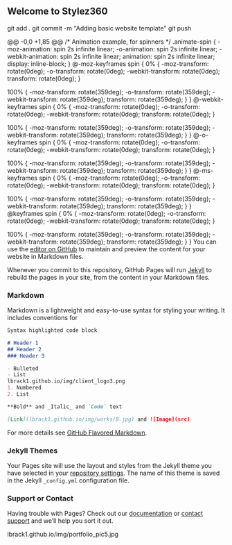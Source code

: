 ## Welcome to Stylez360

git add .
git commit -m "Adding basic website template"
git push

@@ -0,0 +1,85 @@
/*
   Animation example, for spinners
*/
.animate-spin {
  -moz-animation: spin 2s infinite linear;
  -o-animation: spin 2s infinite linear;
  -webkit-animation: spin 2s infinite linear;
  animation: spin 2s infinite linear;
  display: inline-block;
}
@-moz-keyframes spin {
  0% {
    -moz-transform: rotate(0deg);
    -o-transform: rotate(0deg);
    -webkit-transform: rotate(0deg);
    transform: rotate(0deg);
  }

  100% {
    -moz-transform: rotate(359deg);
    -o-transform: rotate(359deg);
    -webkit-transform: rotate(359deg);
    transform: rotate(359deg);
  }
}
@-webkit-keyframes spin {
  0% {
    -moz-transform: rotate(0deg);
    -o-transform: rotate(0deg);
    -webkit-transform: rotate(0deg);
    transform: rotate(0deg);
  }

  100% {
    -moz-transform: rotate(359deg);
    -o-transform: rotate(359deg);
    -webkit-transform: rotate(359deg);
    transform: rotate(359deg);
  }
}
@-o-keyframes spin {
  0% {
    -moz-transform: rotate(0deg);
    -o-transform: rotate(0deg);
    -webkit-transform: rotate(0deg);
    transform: rotate(0deg);
  }

  100% {
    -moz-transform: rotate(359deg);
    -o-transform: rotate(359deg);
    -webkit-transform: rotate(359deg);
    transform: rotate(359deg);
  }
}
@-ms-keyframes spin {
  0% {
    -moz-transform: rotate(0deg);
    -o-transform: rotate(0deg);
    -webkit-transform: rotate(0deg);
    transform: rotate(0deg);
  }

  100% {
    -moz-transform: rotate(359deg);
    -o-transform: rotate(359deg);
    -webkit-transform: rotate(359deg);
    transform: rotate(359deg);
  }
}
@keyframes spin {
  0% {
    -moz-transform: rotate(0deg);
    -o-transform: rotate(0deg);
    -webkit-transform: rotate(0deg);
    transform: rotate(0deg);
  }

  100% {
    -moz-transform: rotate(359deg);
    -o-transform: rotate(359deg);
    -webkit-transform: rotate(359deg);
    transform: rotate(359deg);
  }
}
You can use the [editor on GitHub](https://github.com/stylez360/stylez360.github.io/edit/main/README.md) to maintain and preview the content for your website in Markdown files.

Whenever you commit to this repository, GitHub Pages will run [Jekyll](https://jekyllrb.com/) to rebuild the pages in your site, from the content in your Markdown files.

### Markdown

Markdown is a lightweight and easy-to-use syntax for styling your writing. It includes conventions for

```markdown
Syntax highlighted code block

# Header 1
## Header 2
### Header 3

- Bulleted
- List
lbrack1.github.io/img/client_logo3.png
1. Numbered
2. List

**Bold** and _Italic_ and `Code` text

[Link](lbrack1.github.io/img/works/8.jpg) and ![Image](src)
```

For more details see [GitHub Flavored Markdown](https://guides.github.com/features/mastering-markdown/).

### Jekyll Themes

Your Pages site will use the layout and styles from the Jekyll theme you have selected in your [repository settings](https://github.com/stylez360/stylez360.github.io/settings/pages). The name of this theme is saved in the Jekyll `_config.yml` configuration file.

### Support or Contact

Having trouble with Pages? Check out our [documentation](https://docs.github.com/categories/github-pages-basics/) or [contact support](https://support.github.com/contact) and we’ll help you sort it out.

lbrack1.github.io/img/portfolio_pic5.jpg
